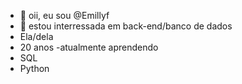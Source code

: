 - 👋 oii, eu sou @Emillyf
- 👀 estou interressada em back-end/banco de dados
- Ela/dela
- 20 anos
-atualmente aprendendo 
- SQL
- Python
  <!---
Emillyf/Emillyf is a ✨ special ✨ repository because its `README.md` (this file) appears on your GitHub profile.
You can click the Preview link to take a look at your changes.
--->

